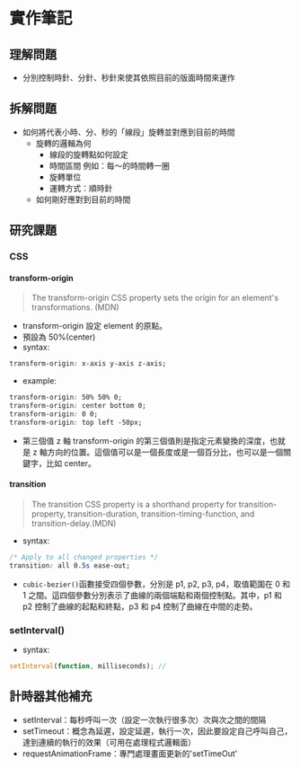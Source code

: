 # 實作筆記

## 理解問題

- 分別控制時針、分針、秒針來使其依照目前的版面時間來運作

## 拆解問題

- 如何將代表小時、分、秒的「線段」旋轉並對應到目前的時間
  - 旋轉的邏輯為何
    - 線段的旋轉點如何設定
    - 時間區間 例如：每～的時間轉一圈
    - 旋轉單位
    - 運轉方式：順時針
  - 如何剛好應對到目前的時間

## 研究課題

### CSS

#### transform-origin

> The transform-origin CSS property sets the origin for an element's transformations. (MDN)

- transform-origin 設定 element 的原點。
- 預設為 50%(center)
- syntax:

```css
transform-origin: x-axis y-axis z-axis;
```

- example:

```css
transform-origin: 50% 50% 0;
transform-origin: center bottom 0;
transform-origin: 0 0;
transform-origin: top left -50px;
```

- 第三個值 z 軸
  transform-origin 的第三個值則是指定元素變換的深度，也就是 z 軸方向的位置。這個值可以是一個長度或是一個百分比，也可以是一個關鍵字，比如 center。

#### transition

> The transition CSS property is a shorthand property for transition-property, transition-duration, transition-timing-function, and transition-delay.(MDN)

- syntax:

```CSS
/* Apply to all changed properties */
transition: all 0.5s ease-out;
```

- `cubic-bezier()`函數接受四個參數，分別是 p1, p2, p3, p4，取值範圍在 0 和 1 之間。這四個參數分別表示了曲線的兩個端點和兩個控制點。其中，p1 和 p2 控制了曲線的起點和終點，p3 和 p4 控制了曲線在中間的走勢。

### setInterval()

- syntax:

```javascript
setInterval(function, milliseconds); //
```

## 計時器其他補充

- setInterval：每秒呼叫一次（設定一次執行很多次）次與次之間的間隔
- setTimeout：概念為延遲，設定延遲，執行一次，因此要設定自己呼叫自己，達到連續的執行的效果（可用在處理程式邏輯面）
- requestAnimationFrame：專門處理畫面更新的'setTimeOut'
